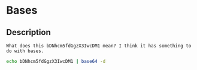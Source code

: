 # Bases

## Description
```
What does this bDNhcm5fdGgzX3IwcDM1 mean? I think it has something to do with bases.
```

``` bash
echo bDNhcm5fdGgzX3IwcDM1 | base64 -d
```